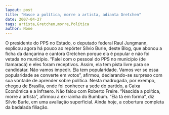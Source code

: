 ```yaml
---
layout: post
title: "Nasce a política, morre a artista, adianta Gretchen"
date: 2007-04-27
tags: artista,Gretchen,morre,Política
author: None
---
```

O presidente do PPS no Estado, o deputado federal Raul Jungmann, explicou agora há pouco ao repórter Sílvio Burle, deste Blog, que abonou a ficha da dançarina e cantora Gretchen porque ela é popular e não foi vetada no município.
“Falei com o pessoal do PPS no município (de Itamaracá) e eles foram receptivos. Assim, ela tem pista livre para se candidatar. Não vamos impedir. Ela tem popularidade. Vamos ver se essa popularidade se converte em votos”, afirmou, declarando-se surpreso com sua vontade de aprender sobre política. Nesta madrugada, por exempo, chegou de Brasília, onde foi conhecer a sede do partido, a Caixa Econômica e a Infraero. Não falou com Roberto Freire.
“Nascida a política, morre a artista”, afirmou a ex-rainha do Bumbum.
“Ela tá em forma”, diz Sílvio Burle, em uma avaliação superficial. Ainda hoje, a cobertura completa da badalada filiação. 